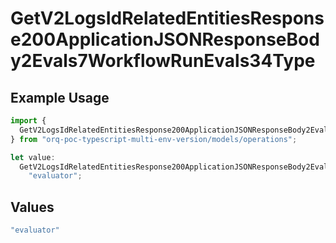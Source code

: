 # GetV2LogsIdRelatedEntitiesResponse200ApplicationJSONResponseBody2Evals7WorkflowRunEvals34Type

## Example Usage

```typescript
import {
  GetV2LogsIdRelatedEntitiesResponse200ApplicationJSONResponseBody2Evals7WorkflowRunEvals34Type,
} from "orq-poc-typescript-multi-env-version/models/operations";

let value:
  GetV2LogsIdRelatedEntitiesResponse200ApplicationJSONResponseBody2Evals7WorkflowRunEvals34Type =
    "evaluator";
```

## Values

```typescript
"evaluator"
```